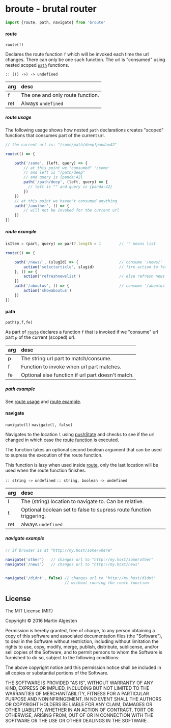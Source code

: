 # broute - brutal router

```javascript
import {route, path, navigate} from 'broute'
```

#### route

`route(f)`

Declares the route function `f` which will be invoked each time the
url changes. There can only be one such function. The url is
"consumed" using nested scoped [`path`](#path) functions.

`:: (() ->) -> undefined`

arg | desc
:---|:----
f   | The one and only route function.
ret | Always `undefined`

##### route usage

The following usage shows how nested `path` declarations creates
"scoped" functions that consumes part of the current url.

```javascript
// the current url is: "/some/path/deep?panda=42"

route(() => {

    path('/some', (left, query) => {
        // at this point we "consumed" '/some'
        // and left is "/path/deep"
        // and query is {panda:42}
        path('/path/deep', (left, query) => {
          // left is "" and query is {panda:42}
        })
    })
    // at this point we haven't consumed anything
    path('/another', () => {
        // will not be invoked for the current url
    })
})
```

##### route example

```javascript
isItem = (part, query) => part?.length > 1        // '' means list

route(() => {

    path('/news/', (slugId) => {                  // consume '/news/'
        action('selectarticle', slugid)           // fire action to fetch article
    }, () => {
        action('refreshnewslist')                 // else refresh news list
    })
    path('/aboutus', () => {                      // consume '/aboutus'
        action('showaboutus')
    })
})
```

#### path

`path(p,f,fe)`

As part of [`route`](#route) declares a function `f` that is invoked
if we "consume" url part `p` of the current (scoped) url.

arg | desc
:---|:----
p   | The string url part to match/consume.
f   | Function to invoke when url part matches.
fe  | Optional else function if url part doesn't match.

##### path example

See [route usage](#route-usage) and [route example](#route-example).

#### navigate

`navigate(l)`
`navigate(l, false)`

Navigates to the location `l` using [pushState][push] and checks to
see if the url changed in which case the [route function](#route) is
executed.

The function takes an optional second boolean argument that can be
used to supress the execution of the route function.

This function is lazy when used inside [route](#route), only the last
location will be used when the route function finishes.

`:: string -> undefined`
`:: string, boolean -> undefined`

arg | desc
:---|:----
l   | The (string) location to navigate to. Can be relative.
t   | Optional boolean set to false to supress route function triggering.
ret | always `undefined`

##### navigate example

```javascript
// if browser is at "http://my.host/some/where"

navigate('other')   // changes url to "http://my.host/some/other"
navigate('/news')   // changes url to "http://my.host/news"


navigate('/didnt', false) // changes url to "http://my.host/didnt"
                          // without running the route function
```


License
-------

The MIT License (MIT)

Copyright © 2016 Martin Algesten

Permission is hereby granted, free of charge, to any person obtaining
a copy of this software and associated documentation files (the
"Software"), to deal in the Software without restriction, including
without limitation the rights to use, copy, modify, merge, publish,
distribute, sublicense, and/or sell copies of the Software, and to
permit persons to whom the Software is furnished to do so, subject to
the following conditions:

The above copyright notice and this permission notice shall be
included in all copies or substantial portions of the Software.

THE SOFTWARE IS PROVIDED "AS IS", WITHOUT WARRANTY OF ANY KIND,
EXPRESS OR IMPLIED, INCLUDING BUT NOT LIMITED TO THE WARRANTIES OF
MERCHANTABILITY, FITNESS FOR A PARTICULAR PURPOSE AND
NONINFRINGEMENT. IN NO EVENT SHALL THE AUTHORS OR COPYRIGHT HOLDERS BE
LIABLE FOR ANY CLAIM, DAMAGES OR OTHER LIABILITY, WHETHER IN AN ACTION
OF CONTRACT, TORT OR OTHERWISE, ARISING FROM, OUT OF OR IN CONNECTION
WITH THE SOFTWARE OR THE USE OR OTHER DEALINGS IN THE SOFTWARE.

[push]: https://developer.mozilla.org/en-US/docs/Web/Guide/API/DOM/Manipulating_the_browser_history#The_pushState()_method
